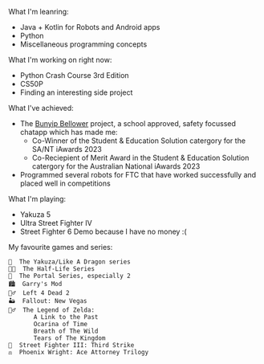 What I'm leanring:
 - Java + Kotlin for Robots and Android apps
 - Python
 - Miscellaneous programming concepts

What I'm working on right now:
 - Python Crash Course 3rd Edition
 - CS50P
 - Finding an interesting side project

What I've achieved:
 - The [Bunyip Bellower](https://github.com/Murray-Bridge-Bunyips/BunyipBellower) project, a school approved, safety focussed chatapp which has made me:
   - Co-Winner of the Student & Education Solution catergory for the SA/NT iAwards 2023
   - Co-Reciepient of Merit Award in the Student & Education Solution catergory for the Australian National iAwards 2023
 - Programmed several robots for FTC that have worked successfully and placed well in competitions

What I'm playing:
 - Yakuza 5
 - Ultra Street Fighter IV
 - Street Fighter 6 Demo because I have no money :(

My favourite games and series:
 ```
👊  The Yakuza/Like A Dragon series
👨‍🔬  The Half-Life Series
🤖  The Portal Series, especially 2
🏙  Garry's Mod
🧟‍♂️  Left 4 Dead 2
🏜  Fallout: New Vegas
🧝‍♂️  The Legend of Zelda:
        A Link to the Past
        Ocarina of Time
        Breath of The Wild
        Tears of The Kingdom
🤼  Street Fighter III: Third Strike
⚖️  Phoenix Wright: Ace Attorney Trilogy
```
